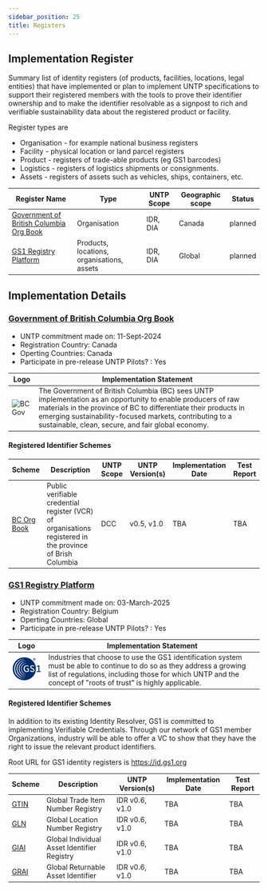 ```yaml
---
sidebar_position: 25
title: Registers
---
```


## Implementation Register

Summary list of identity registers (of products, facilities, locations, legal entities) that have implemented or plan to implement UNTP specifications to support their registered members with the tools to prove their identifier ownership and to make the identifier resolvable as a signpost to rich and verifiable sustainability data about the registered product or facility. 

Register types are

* Organisation - for example national business registers
* Facility - physical location or land parcel registers
* Product - registers of trade-able products (eg GS1 barcodes)
* Logistics - registers of logistics shipments or consignments.
* Assets - registers of assets such as vehicles, ships, containers, etc.


|Register Name|Type|UNTP Scope|Geographic scope|Status|
|--|--|--|--|--|
|[Government of British Columbia Org Book](#government-of-british-columbia-org-book)|Organisation|IDR, DIA|Canada|planned| 
|[GS1 Registry Platform](#gs1-registry-platform)|Products, locations, organisations, assets|IDR, DIA|Global|planned|


## Implementation Details

### [Government of British Columbia Org Book](https://orgbook.gov.bc.ca/)

* UNTP commitment made on:  11-Sept-2024
* Registration Country: Canada
* Operting Countries: Canada
* Participate in pre-release UNTP Pilots? : Yes

|Logo|Implementation Statement|
|--|--|
|![BC Gov](/img/implementations/orgbook.gov.bc.ca/logo.png)|The Government of British Columbia (BC) sees UNTP implementation as an opportunity to enable producers of raw materials in the province of BC to differentiate their products in emerging sustainability-focused markets, contributing to a sustainable, clean, secure, and fair global economy. |

#### Registered Identifier Schemes

|Scheme|Description|UNTP Scope|UNTP Version(s)|Implementation Date|Test Report|
|--|--|--|--|--|--|
|[BC Org Book](https://orgbook.gov.bc.ca/)|Public verifiable credential register (VCR) of organisations registered in the province of Brish Columbia|DCC|v0.5, v1.0|TBA|TBA |

### [GS1 Registry Platform](https://www.gs1.org/services/verified-by-gs1)

* UNTP commitment made on:  03-March-2025
* Registration Country: Belgium
* Operting Countries: Global
* Participate in pre-release UNTP Pilots? : Yes

|Logo|Implementation Statement|
|--|--|
|![GS1](/img/implementations/gs1.org/logo.png)|Industries that choose to use the GS1 identification system must be able to continue to do so as they address a growing list of regulations, including those for which UNTP and the concept of "roots of trust" is highly applicable. |

#### Registered Identifier Schemes

In addition to its existing Identity Resolver, GS1 is committed to implementing Verifiable Credentials. Through our network of GS1 member Organizations, industry will be able to offer a VC to show that they have the right to issue the relevant product identifiers.

Root URL for GS1 identity registers is https://id.gs1.org 

|Scheme|Description|UNTP Version(s)|Implementation Date|Test Report|
|--|--|--|--|--|
|[GTIN](https://www.gs1.org/standards/id-keys/gtin)|Global Trade Item Number Registry|IDR v0.6, v1.0|TBA|TBA |
|[GLN](https://www.gs1.org/standards/id-keys/gln)|Global Location Number Registry|IDR v0.6, v1.0|TBA|TBA |
|[GIAI](https://www.gs1.org/standards/id-keys/global-individual-asset-identifier-giai)|Global Individual Asset Identifier Registry|IDR v0.6, v1.0|TBA|TBA |
|[GRAI](https://www.gs1.org/standards/id-keys/grai)|Global Returnable Asset Identifier|IDR v0.6, v1.0|TBA|TBA |




